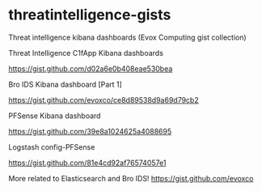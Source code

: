 # threatintelligence-gists
Threat intelligence kibana dashboards (Evox Computing gist collection)

Threat Intelligence C1fApp Kibana dashboards

https://gist.github.com/d02a6e0b408eae530bea

Bro IDS Kibana dashboard [Part 1]

https://gist.github.com/evoxco/ce8d89538d9a69d79cb2


PFSense Kibana dashboard

https://gist.github.com/39e8a1024625a4088695

Logstash config-PFSense

https://gist.github.com/81e4cd92af76574057e1

More related to Elasticsearch and Bro IDS!
https://gist.github.com/evoxco
